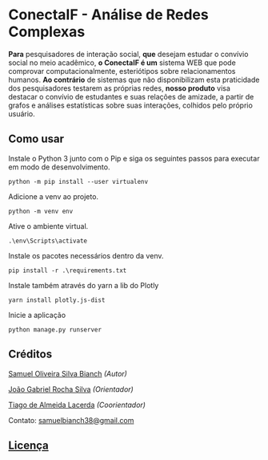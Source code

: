# ConectaIF - Análise de Redes Complexas

**Para** pesquisadores de interação social, **que** desejam estudar o convívio social no meio acadêmico, **o ConectaIF é um** sistema WEB que pode comprovar computacionalmente, esteriótipos sobre relacionamentos humanos. **Ao contrário** de sistemas que não disponibilizam esta praticidade dos pesquisadores testarem as próprias redes, **nosso produto** visa destacar o convívio de estudantes e suas relações de amizade, a partir de grafos e análises estatísticas sobre suas interações, colhidos pelo próprio usuário.


## Como usar

Instale o Python 3 junto com o Pip e siga os seguintes passos para executar em modo de desenvolvimento.

`
python -m pip install --user virtualenv
`

Adicione a venv ao projeto.

`
python -m venv env
`

Ative o ambiente virtual.

`
.\env\Scripts\activate
`


Instale os pacotes necessários dentro da venv.

`
pip install -r .\requirements.txt
`

Instale também através do yarn a lib do Plotly

`
yarn install plotly.js-dist
`

Inicie a aplicação

`
python manage.py runserver
`

## Créditos

<a href="http://lattes.cnpq.br/4585329097906649" style="color: inherit;" target="_blank">Samuel Oliveira Silva Bianch</a>  *(Autor)* 

<a href="http://lattes.cnpq.br/4555578101519491" style="color: inherit;" target="_blank">João Gabriel Rocha Silva</a>  *(Orientador)*

<a href="http://lattes.cnpq.br/6002852715365673" style="color: inherit;" target="_blank">Tiago de Almeida Lacerda</a>  *(Coorientador)*

Contato: samuelbianch38@gmail.com

## [Licença](./LICENSE)